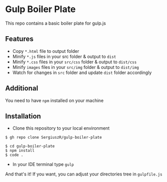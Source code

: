 
# Gulp Boiler Plate

This repo contains a basic boiler plate for gulp.js


## Features

- Copy `*.html` file to output folder
- Minify `*.js` files in your src folder & output to `dist`
- Minify `*.css` files in your `src/css` folder & output to `dist/css`
- Minify `images` files in your `src/img` folder & output to `dist/img`
- Watch for changes in `src` folder and update `dist` folder accordingly

  
## Additional

You need to have `npm` installed on your machine

  
## Installation 

* Clone this repository to your local environment

```
$ gh repo clone SergiuszR/gulp-boiler-plate

$ cd gulp-boiler-plate
$ npm install
$ code . 
```

* In your IDE terminal type 
```gulp```

And that's it! 
If you want, you can adjust your directories tree in `gulpfile.js`


    